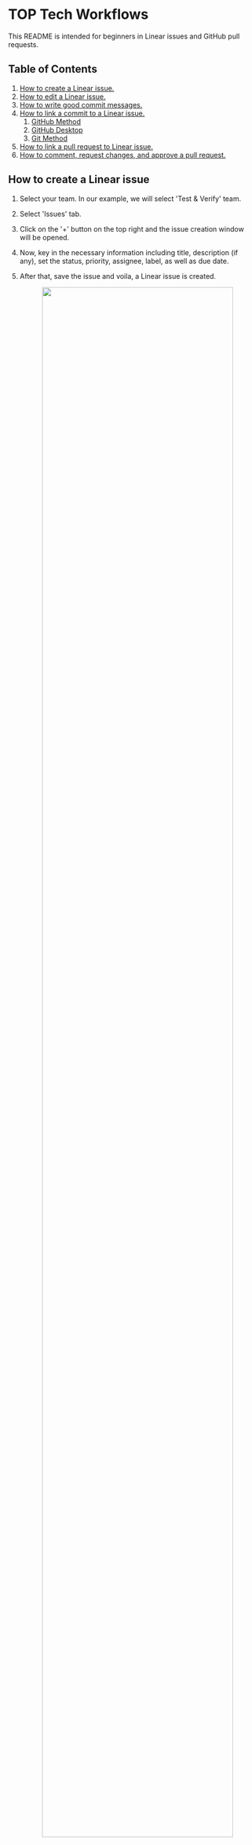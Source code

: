 # TOP Tech Workflows

This README is intended for beginners in Linear issues and GitHub pull requests.


## Table of Contents
1. [How to create a Linear issue.](#create-issue)
2. [How to edit a Linear issue.](#edit-issue)
3. [How to write good commit messages.](#commit-message)
4. [How to link a commit to a Linear issue.](#link-commit-pr)
   1. [GitHub Method](#github-method)
   2. [GitHub Desktop](#github-desktop)
   3. [Git Method](#git-method)
5. [How to link a pull request to Linear issue.](#link-pr-linear)
6. [How to comment, request changes, and approve a pull request.](#approve-pr-linear)



## How to create a Linear issue <a id="create-issue"></a>

1. Select your team. In our example, we will select 'Test & Verify' team.

2. Select 'Issues' tab.

3. Click on the '+' button on the top right and the issue creation window will be opened.

4. Now, key in the necessary information including title, description (if any), set the status, priority, assignee, label, as well as due date.

5. After that, save the issue and voila, a Linear issue is created.

   <p align='center'>
      <img width='90%' height='auto' src='./Photos/Linear_Created_Issue.png'>
   </p>



## How to edit a Linear issue <a id="edit-issue"></a>

1. From the list of issues, select the issue that you want to edit.

   <p align='center'>
      <img width='90%' height='auto' src='./Photos/Linear_Issue_List.png'>
   </p>

2. You can change the title, add description, change status, priority, assignee, label, as well as due date.



## How to write good commit messages <a id="commit-message"></a>

Every time when we create a new commit, we need to input the commit title/message. In general, we will follow this guide
in writing good commit messages: [How to Write Good Commit Messages: A Practical Git Guide](https://www.freecodecamp.org/news/writing-good-commit-messages-a-practical-guide/)



## How to link a commit to a Linear issue <a id="link-commit-pr"></a>

In order to link a commit and a pull request to a Linear issue, the general idea is to copy the branch name from Linear issue and use it as the branch name in GitHub. Then, when a pull request (PR) for that branch is opened, the title of the PR must contain the Linear issue ID.



### i. GitHub Method <a id="github-method"></a>

You can use this method if you want to edit the files directly in GitHub repository without going into IDE or code editor.
Given that you have a Linear issue as follows:
> TV-14 Change the hompage contents to 'Hello World'

1. In GitHub, select a file that you want to change. In our example, we will choose src -> App.js file.

2. Edit the file.

3. Copy the git branch name from the Linear issue that you want to link to. <a id="copy-branch-name"></a>

   <p align='center'>
      <img width='90%' height='auto' src='./Photos/Linear_Copy_Branch_Name.png'>
   </p>

4. <code>Important</code> After you have copied the branch name, select 'Create a new branch...' and key in the copied branch name.

   <p align='center'>
      <img width='90%' height='auto' src='./Photos/GitHub_Branch_Name.png'>
   </p>

5. Enter a commit title according to the guide, which is the label followed by the title of the Linear issue. In this case, the label is 'Feature'. So, our commit title will look like this: <code>feat: Change the homepage contents to 'Hello World'</code>

   <p align='center'>
      <img width='90%' height='auto' src='./Photos/GitHub_Commit_Title.png'>
   </p>

6. Click 'Propose changes'.

7. Continue at [How to link PR to Linear](#link-pr-linear).


### ii. GitHub Desktop <a id="github-desktop"></a>

This is the preferred method for people who do not use Git to commit to GitHub repository. For this method, you need to have [GitHub Desktop](https://desktop.github.com/) and [VS Code](https://code.visualstudio.com/) installed in your computer.
Given that you have a Linear issue as follows:
> TV-15 Change the hompage contents to 'Bonjour World'

1. Make sure you have cloned the repository.

2. Copy the git branch name from the Linear issue that you want to link to (Refer to [step 3](#copy-branch-name) in GitHub Method).

3. <code>Important</code> After you have copied the branch name, create a new branch using the copied branch name.

   <p align='center'>
      <img width='90%' height='auto' src='./Photos/GitHub_Desktop_Branch.png'>
      <img width='90%' height='auto' src='./Photos/GitHub_Desktop_New_Branch.png'>
   </p>

4. Click 'Open in Visual Studio Code'.

5. In VS Code, select a file that you want to change. In our example, we will choose src -> App.js file.

6. Edit and save the file.

7. Go back to GitHub Desktop, enter a commit title according to the guide, which is the label followed by the title of the Linear issue. In this case, the label is 'Feature'. So, our commit title will look like this: <code>feat: Change the homepage contents to 'Boujour World'</code>

   <p align='center'>
      <img width='90%' height='auto' src='./Photos/GitHub_Desktop_Commit_Title.png'>
   </p>

8. Click 'commit to {branch name}'. Then, click 'Publish branch'.

   <p align='center'>
      <img width='90%' height='auto' src='./Photos/GitHub_Desktop_Publish.png'>
   </p>

9. Click 'Create Pull Request'.

   <p align='center'>
      <img width='90%' height='auto' src='./Photos/GitHub_Desktop_PR.png'>
   </p>

10. Continue at [How to link PR to Linear](#link-pr-linear).


### iii. Git Method <a id="git-method"></a>

This is the preferred method for people who want to use Git to commit to GitHub repository. For this method, you can use any IDE or code editor you like.
In our example, we will use VS Code.
Given that you have a Linear issue as follows:
> TV-14 Change the hompage contents to 'Hello World'

1. Make sure you have cloned the repository.

2. Copy the git branch name from the Linear issue that you want to link to (Refer to [step 3](#copy-branch-name) in GitHub Method).

3. <code>Important</code> After you have copied the branch name, create a new branch using the copied branch name with the following command: 
   Example: <code>git branch ti0003ng/tv-14</code>.
   
4. After the new branch <code>ti0003ng/tv-14</code> has been created, enter <code>git checkout ti0003ng/tv-14</code> to navigate to the new branch.

5. Edit and save the file in VS Code.

6. Enter <code>git add .</code> to select all files that are modified.

7. Enter <code>git status</code> to check the status of the files to be committed.

8. Enter <code>git commit -m "feat: Change the homepage contents to 'Hello World'"</code> to commit to the new branch remotely.
   
9. Enter <code>git push origin ti0003ng/tv-14</code> to publish the new branch on GitHub repository.

10. Go to GitHub, open the new branch created in GitHub repository and create a new pull request.

11. Continue at [How to link PR to Linear](#link-pr-linear).


## How to link PR to Linear <a id="link-pr-linear"></a>

1. Now, you have arrived on the PR creation page.

   <p align='center'>
      <img width='90%' height='auto' src='./Photos/GitHub_PR.png'>
   </p>

2. <code>Important</code> Enter the issue ID in square brackets right after the PR title. The issue ID can be found in the Linear issue. In this case, the issue ID is <code>TV-14</code>.

   <p align='center'>
      <img width='90%' height='auto' src='./Photos/GitHub_PR_Title_IssueID.png'>
   </p>

3. Click 'Create pull request' and voila, the Linear issue is automatically updated to 'In Progress' and later to 'In Review' status.

   <p align='center'>
      <img width='90%' height='auto' src='./Photos/Linear_In_Progress.png'>
      <img width='90%' height='auto' src='./Photos/Linear_In_Review.png'>
   </p>


## How to comment, request changes, and approve a pull request <a id="approve-pr-linear"></a>

A pull request will need at least one approval from any reviewer for the commit to be merged. Here, you will learn how to approve a pull request and merge it into the main branch.

1. In the pull request page, click 'Files changed'.

2. Click 'Review changes'. Here, we have three options - Comment, Approve and Request Changes.

   <p align='center'>
      <img width='90%' height='auto' src='./Photos/GitHub_Review_Changes.png'>
   </p>

3. Select 'Approve' and then 'Submit review'. Now the pull request is ready to be merged into the main branch.

4. Go back to the pull request page, click 'Merge pull request' and then 'Confirm merge'.

   <p align='center'>
      <img width='90%' height='auto' src='./Photos/GitHub_Merge_PR.png'>
      <img width='90%' height='auto' src='./Photos/GitHub_Confirm_Merge.png'>
   </p>

5. The Linear issue is automatically updated to 'Done' status. We have officially completed one Linear issue cycle.

   <p align='center'>
      <img width='90%' height='auto' src='./Photos/Linear_Done.png'>
   </p>


## More to be updated...

## References

Ayodeji, B. (2019, Nov 28). *How to Write Good Commit Messages: A Practical Git Guide*. [https://www.freecodecamp.org/news/writing-good-commit-messages-a-practical-guide/](https://www.freecodecamp.org/news/writing-good-commit-messages-a-practical-guide/).

Linear. (n.d.). *Create issues*. [https://linear.app/docs/creating-issues](https://linear.app/docs/creating-issues).

Linear. (n.d.). *Edit issues*. [https://linear.app/docs/editing-issues](https://linear.app/docs/editing-issues).

Linear. (n.d.). *GitHub*. [https://linear.app/docs/github](https://linear.app/docs/github).
